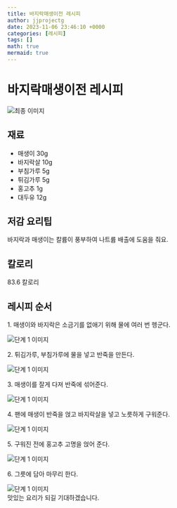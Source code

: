 ```yaml
---
title: 바지락매생이전 레시피
author: jjprojectg
date: 2023-11-06 23:46:10 +0000
categories: [레시피]
tags: []
math: true
mermaid: true
---
```

<meta name="og:type" content="website" />
<meta charset="UTF-8">
<div class="header">
<h1>바지락매생이전 레시피</h1>
</div>

<div class="container my-4">
<div class="row">
<div class="col-12 col-md-6">
<div class="recipe-image">
<img src="http://www.foodsafetykorea.go.kr/uploadimg/20200313/20200313055015_1584089415237.JPG" class="step-image" alt="최종 이미지">
</div>
</div>
<div class="col-12 col-md-6">
<div class="ingredients">
<h2>재료</h2>
<ul class='card'>
<li> 매생이 30g </li>
<li>  바지락살 10g </li>
<li>  부침가루 5g </li>
<li>  튀김가루 5g </li>
<li>  홍고추 1g </li>
<li>  대두유 12g </li>

</ul>
</div>
</div>
<div class="col-12 col-md-6">
<div class="ingredients">
<h2>저감 요리팁</h2>
<div class='card'> 
<p >
바지락과 매생이는 칼륨이 풍부하여 나트륨 배출에 도움을 줘요.
</p>
</div>
</div>
<div class="ingredients">
<h2>칼로리</h2>
<div class='card'> 
<p>
83.6 칼로리
</p>
</div>
</div>
</div>
</div>

<h2 class="my-4">레시피 순서</h2>
<div class="card recipe-card">
<div class="card-body recipe-stesp">
<p class="card-text step-description">1. 매생이와 바지락은 소금기를 없애기 위해 물에 여러 번 헹군다.</p>
<img src="http://www.foodsafetykorea.go.kr/uploadimg/20200313/20200313055036_1584089436625.JPG" alt="단계 1 이미지" class="step-image">
</div>
</div>

<div class="card recipe-card">
<div class="card-body recipe-stesp">
<p class="card-text step-description">2. 튀김가루, 부침가루에 물을 넣고 반죽을 만든다.</p>
<img src="http://www.foodsafetykorea.go.kr/uploadimg/20200313/20200313055048_1584089448253.JPG" alt="단계 1 이미지" class="step-image">
</div>
</div>

<div class="card recipe-card">
<div class="card-body recipe-stesp">
<p class="card-text step-description">3. 매생이를 잘게 다져 반죽에 섞어준다.</p>
<img src="http://www.foodsafetykorea.go.kr/uploadimg/20200313/20200313055058_1584089458476.JPG" alt="단계 1 이미지" class="step-image">
</div>
</div>

<div class="card recipe-card">
<div class="card-body recipe-stesp">
<p class="card-text step-description">4. 팬에 매생이 반죽을 얹고 바지락살을 넣고 노릇하게 구워준다.</p>
<img src="http://www.foodsafetykorea.go.kr/uploadimg/20200313/20200313055109_1584089469724.JPG" alt="단계 1 이미지" class="step-image">
</div>
</div>

<div class="card recipe-card">
<div class="card-body recipe-stesp">
<p class="card-text step-description">5. 구워진 전에 홍고추 고명을 얹어 준다.</p>
<img src="http://www.foodsafetykorea.go.kr/uploadimg/20200313/20200313055122_1584089482903.JPG" alt="단계 1 이미지" class="step-image">
</div>
</div>

<div class="card recipe-card">
<div class="card-body recipe-stesp">
<p class="card-text step-description">6. 그릇에 담아 마무리 한다.</p>
<img src="http://www.foodsafetykorea.go.kr/uploadimg/20200313/20200313055142_1584089502033.JPG" alt="단계 1 이미지" class="step-image">
</div>
</div>


</div>
맛있는 요리가 되길 기대하겠습니다.
